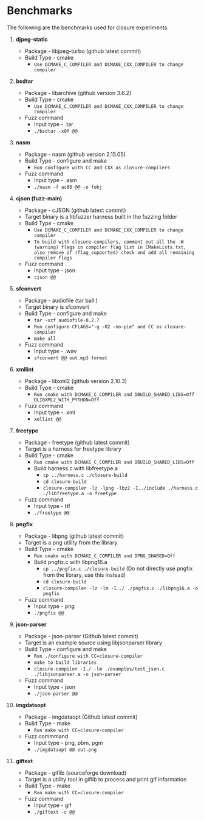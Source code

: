 # Benchmarks

The following are the benchmarks used for closure experiments.

1. **djpeg-static**
    - Package - libjpeg-turbo (github latest commit)
    - Build Type - cmake
        - `Use DCMAKE_C_COMPILER and DCMAKE_CXX_COMPILER to change compiler`

2. **bsdtar**
    - Package - libarchive (github version 3.6.2)
    - Build Type - cmake 
        - `Use DCMAKE_C_COMPILER and DCMAKE_CXX_COMPILER to change compiler`
    - Fuzz command
        - Input type - .tar
        - `./bsdtar -xOf @@`

3. **nasm**
    - Package - nasm (github version 2.15.05)
    - Build Type - configure and make 
        - `Run configure with CC and CXX as closure-compilers`
    - Fuzz command
        - Input type - .asm
        - `./nasm -f as86 @@ -o fobj`

4. **cjson (fuzz-main)**
    - Package - cJSON (github latest commit)
    - Target binary is a libfuzzer harness built in the fuzzing folder
    - Build Type - cmake
        - `Use DCMAKE_C_COMPILER and DCMAKE_CXX_COMPILER to change compiler`
        - `To build with closure-compilers, comment out all the -W (warning) flags in compiler flag list
        in CMakeLists.txt, also remove if (flag_supported) check and add all remaining compiler flags`
    - Fuzz command
        - Input type - json
        - `cjson @@`


5. **sfconvert**
    - Package - audiofile (tar ball )
    - Target binary is sfconvert
    - Build Type - configure and make
        - `tar -xzf audiofile-0.2.7`
        - `Run configure CFLAGS="-g -O2 -no-pie" and CC as closure-compiler`
        - `make all`
    - Fuzz command
        - Input type - .wav
        - `sfconvert @@ out.mp3 format`

6. **xmllint**
    - Package - libxml2 (github version 2.10.3)
    - Build Type - cmake
        - `Run cmake with DCMAKE_C_COMPILER and DBUILD_SHARED_LIBS=Off DLIBXML2_WITH_PYTHON=Off`
    - Fuzz command 
        - Input type - .xml
        - `xmllint @@`

7. **freetype**
    - Package - freetype (github latest commit)
    - Target is a harness for freetype library
    - Build Type - cmake
        - `Run cmake with DCMAKE_C_COMPILER and DBUILD_SHARED_LIBS=Off`
        - Build harness.c with libfreetype.a
            - `cp ../harness.c ./closure-build`
            - `cd closure-build`
            - `closure-compiler -lz -lpng -lbz2 -I../include ./harness.c ./libfreetype.a -o freetype`
    - Fuzz command
        - Input type - ttf
        - `./freetype @@`

8. **pngfix**
    - Package - libpng (github latest commit)
    - Target is a png utility from the library
    - Build Type - cmake
        - `Run cmake with DCMAKE_C_COMPILER and DPNG_SHARED=Off`
        - Build pngfix.c with libpng16.a
            - `cp ../pngfix.c ./closure-build` (Do not directly use pngfix from the library, use this instead)
            - `cd closure-build`
            - `closure-compiler -lz -lm -I../ ./pngfix.c ./libpng16.a -o pngfix`
    - Fuzz command
        - Input type - png
        - `./pngfix @@`

9. **json-parser**
    - Package - json-parser (Github latest commit)
    - Target is an example source using libjsonparser library
    - Build Type - configure and make
        - `Run ./configure with CC=closure-compiler`
        - `make to build libraries`
        - `closure-compiler -I./ -lm ./examples/test_json.c ./libjsonparser.a -o json-parser`
    - Fuzz command
        - Input type - json
        - `./json-parser @@`

10. **imgdataopt**
    - Package - imgdataopt (Github latest commit)
    - Build Type - make
        - `Run make with CC=closure-compiler`
    - Fuzz commmand
        - Input type - png, pbm, pgm
        - `./imgdataopt @@ out.png`

11. **giftext**
    - Package - giflib (sourceforge download)
    - Target is a utility tool in giflib to process and print gif information
    - Build Type - make
        - `Run make with CC=closure-compiler`
    - Fuzz command
        - Input type - gif
        - `./giftext -c @@`
